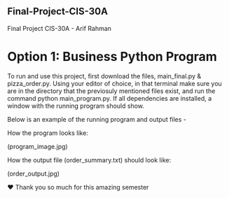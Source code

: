 ## Final-Project-CIS-30A
Final Project CIS-30A - Arif Rahman

# Option 1: Business Python Program

To run and use this project, first download the files, main_final.py & pizza_order.py. Using your editor of choice, in that terminal make sure you are in the directory that the previosuly mentioned files exist, and run the command python main_program.py. If all dependencies are installed, a window with the running program should show.

Below is an example of the running program and output files - 

How the program looks like:

(program_image.jpg)

How the output file (order_summary.txt) should look like:

(order_output.jpg)

❤️ Thank you so much for this amazing semester
